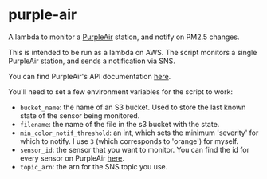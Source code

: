 # purple-air
A lambda to monitor a [PurpleAir](https://www.purpleair.com/) station, and notify on PM2.5 changes.

This is intended to be run as a lambda on AWS. The script monitors a single PurpleAir station, and sends a notification via SNS.

You can find PurpleAir's API documentation [here](https://docs.google.com/document/d/15ijz94dXJ-YAZLi9iZ_RaBwrZ4KtYeCy08goGBwnbCU/edit).

You'll need to set a few environment variables for the script to work:
* `bucket_name`: the name of an S3 bucket. Used to store the last known state of the sensor being monitored.
* `filename`: the name of the file in the s3 bucket with the state.
* `min_color_notif_threshold`: an int, which sets the minimum 'severity' for which to notify. I use `3` (which corresponds to 'orange') for myself.
* `sensor_id`: the sensor that you want to monitor. You can find the id for every sensor on PurpleAir [here](https://www.purpleair.com/json).
* `topic_arn`: the arn for the SNS topic you use.
